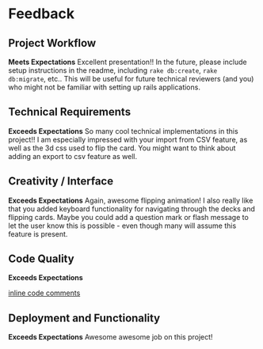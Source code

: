 # Feedback

## Project Workflow

**Meets Expectations** Excellent presentation!! In the future, please include setup
instructions in the readme, including `rake db:create`, `rake db:migrate`, etc.. This will
be useful for future technical reviewers (and you) who might not be familiar with setting
up rails applications.

## Technical Requirements

**Exceeds Expectations** So many cool technical implementations in this project!! I am
especially impressed with your import from CSV feature, as well as the 3d css used to flip
the card. You might want to think about adding an export to csv feature as well.

## Creativity / Interface

**Exceeds Expectations** Again, awesome flipping animation! I also really like that you
added keyboard functionality for navigating through the decks and flipping cards. Maybe you
could add a question mark or flash message to let the user know this is possible - even though
many will assume this feature is present.

## Code Quality

**Exceeds Expectations** 

[inline code comments](https://github.com/jshawl/FlashCardsPlus/compare/jshawl:f0d470b...475462b)

## Deployment and Functionality

**Exceeds Expectations** Awesome awesome job on this project!